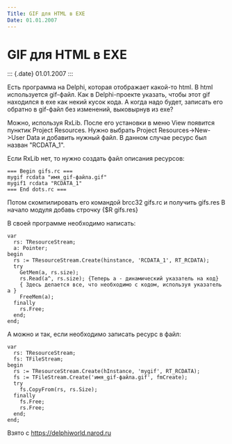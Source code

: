 ```yaml
---
Title: GIF для HTML в EXE
Date: 01.01.2007
---
```



GIF для HTML в EXE
==================

::: {.date}
01.01.2007
:::

Есть программа на Delphi, котоpая отображает какой-то html. В html
используется gif-файл. Как в Delphi-пpоекте указать, чтобы этот gif
находился в exe как некий кусок кода. А когда надо будет, записать его
обратно в gif-файл без изменений, выковырнув из exe?

Можно, используя RxLib. После его установки в меню View появится пунктик
Project Resources. Hужно выбрать Project Resources-\>New-\>User Data и
добавить нужный файл. В данном случае ресурс был назван \"RCDATA\_1\".

Если RxLib нет, то нужно создать файл описания ресурсов:

    === Begin gifs.rc ===
    mygif rcdata "имя_gif-файла.gif"
    mygif1 rcdata "RCDATA_1"
    === End dots.rc ===

Потом скомпилировать его командой brcc32 gifs.rc и получить gifs.res В
начало модуля добавь строчку {$R gifs.res}

В своей программе необходимо написать:

    var
      rs: TResourceStream;
      a: Pointer;
    begin
      rs := TResourceStream.Create(hinstance, 'RCDATA_1', RT_RCDATA);
      try
        GetMem(a, rs.size);
        rs.Read(a^, rs.size); {Теперь a - динамический указатель на код}
        { Здесь делается все, что необходимо с кодом, используя указатель a }
        FreeMem(a);
      finally
        rs.Free;
      end;
    end;

А можно и так, если необходимо записать ресурс в файл:

    var
      rs: TResourceStream;
      fs: TFileStream;
    begin
      rs := TResourceStream.Create(hInstance, 'mygif', RT_RCDATA);
      fs := TFileStream.Create('имя_gif-файла.gif', fmCreate);
      try
        fs.CopyFrom(rs, rs.Size);
      finally
        fs.Free;
        rs.Free;
      end;
    end;

Взято с <https://delphiworld.narod.ru>
